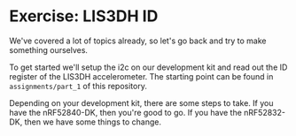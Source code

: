 <div class="read">

# Exercise: LIS3DH ID

We've covered a lot of topics already, so let's go back and try to make something ourselves.

To get started we'll setup the i2c on our development kit and read out the ID register of the LIS3DH accelerometer.
The starting point can be found in `assignments/part_1` of this repository.

Depending on your development kit, there are some steps to take.
If you have the nRF52840-DK, then you're good to go.
If you have the nRF52832-DK, then we have some things to change.

</div>
